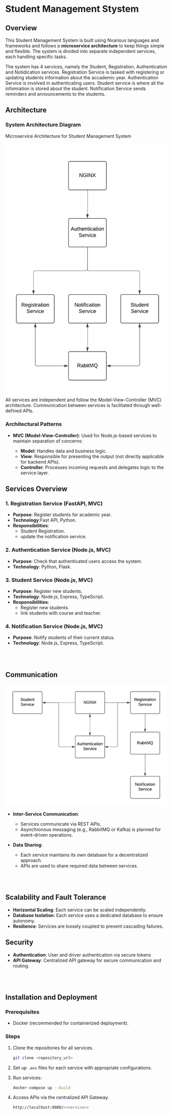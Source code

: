 # Student Management Stystem

## Overview

This Student Management System is built using Nvarious languages and frameworks and follows a **microservice architecture** to keep things simple and flexible. The system is divided into separate independent services, each handling specific tasks.

The system has 4 services, namely the Student, Registration, Authentication and Notidication services. Registration Service is tasked with registering or updating students information about the accademic year. Authentication Service is involved in authenticating users. Student service is where all the infomration is stored about the student. Notification Service sends reminders and announcements to the students.

## Architecture

### System Architecture Diagram

Microservice Architecture for Student Management System

![alt text](<Blank diagram (2).png>)
All services are independent and follow the Model-View-Controller (MVC) architecture. Communication between services is facilitated through well-defined APIs.

### Architectural Patterns

- **MVC (Model-View-Controller)**: Used for Node.js-based services to maintain separation of concerns:

  - **Model**: Handles data and business logic.
  - **View**: Responsible for presenting the output (not directly applicable for backend APIs).
  - **Controller**: Processes incoming requests and delegates logic to the service layer.



## Services Overview

### 1. Registration Service (FastAPI, MVC)

- **Purpose**: Register students for academic year.
- **Technology**:Fast API, Python.
- **Responsibilities**:
  - Student Registration.
  - update the notification service.

### 2. Authentication Service (Node.js, MVC)

- **Purpose**: Check that authenticated users access the system.
- **Technology**: Python, Flask.

### 3. Student Service (Node.js, MVC)

- **Purpose**: Register new students.
- **Technology**: Node.js, Express, TypeScript.
- **Responsibilities**:
  - Register new students.
  - link students with course and teacher.

### 4. Notification Service (Node.js, MVC)

- **Purpose**: Notify students of their current status.
- **Technology**: Node.js, Express, TypeScript.

<br />
<br />

## Communication

![alt text](<Blank diagram.png>)

- **Inter-Service Communication**:

  - Services communicate via REST APIs.
  - Asynchronous messaging (e.g., RabbitMQ or Kafka) is planned for event-driven operations.

- **Data Sharing**:
  - Each service maintains its own database for a decentralized approach.
  - APIs are used to share required data between services.



<br />
<br />

## Scalability and Fault Tolerance

- **Horizontal Scaling**: Each service can be scaled independently.
- **Database Isolation**: Each service uses a dedicated database to ensure autonomy.
- **Resilience**: Services are loosely coupled to prevent cascading failures.

## Security

- **Authentication**: User and driver authentication via secure tokens
- **API Gateway**: Centralized API gateway for secure communication and routing.

<br />
<br />

## Installation and Deployment

### Prerequisites

- Docker (recommended for containerized deployment).

### Steps

1. Clone the repositories for all services.

   ```bash
   git clone <repository_url>
   ```

2. Set up `.env` files for each service with appropriate configurations.

3. Run services:

    ```bash
    docker-compose up --build
    ```

4. Access APIs via the centralized API Gateway.
    ```bash
    http://localhost:8080/<<service>>
    ```
